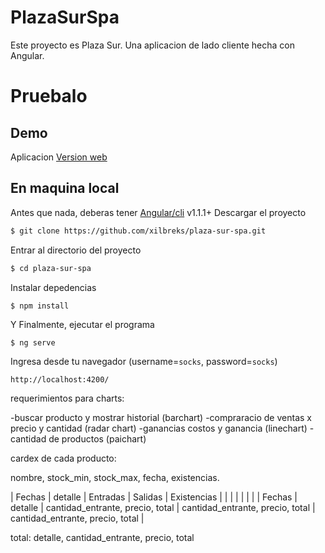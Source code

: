 # PlazaSurSpa

Este proyecto es Plaza Sur. Una aplicacion de lado cliente hecha con Angular.

# Pruebalo

## Demo
Aplicacion [Version web](https://xilbreks.github.io/plaza-sur-spa)

## En maquina local
Antes que nada, deberas tener [Angular/cli](https://cli.angular.io/) v1.1.1+
Descargar el proyecto
``` bash
$ git clone https://github.com/xilbreks/plaza-sur-spa.git
```
Entrar al directorio del proyecto
``` bash
$ cd plaza-sur-spa
```
Instalar depedencias
```
$ npm install
```
Y Finalmente, ejecutar el programa
```
$ ng serve
```
Ingresa desde tu navegador (username=`socks`, password=`socks`)
```
http://localhost:4200/
```



requerimientos para charts:

-buscar producto y mostrar historial (barchart)
-compraracio de ventas x precio y cantidad (radar chart) 
-ganancias costos y ganancia (linechart)
-cantidad de productos (paichart)

cardex de cada producto:

nombre, stock_min, stock_max, fecha, existencias.

| Fechas | detalle | Entradas | Salidas | Existencias |
|  |  |  |  |  |
| Fechas | detalle | cantidad_entrante, precio, total | cantidad_entrante, precio, total | cantidad_entrante, precio, total |

total:
detalle,
cantidad_entrante, precio, total




